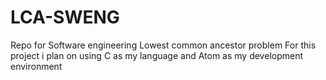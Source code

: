 # LCA-SWENG
Repo for Software engineering Lowest common ancestor problem
For this project i plan on using C as my language and Atom as my development environment
